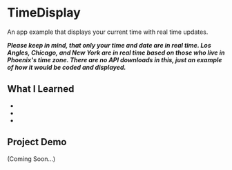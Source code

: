 # TimeDisplay
An app example that displays your current time with real time updates.

***Please keep in mind, that only your time and date are in real time. Los Angles, Chicago, and New York are in real time 
based on those who live in Phoenix's time zone. There are no API downloads in this, just an example of how it would be coded and displayed.***

## What I Learned
*
*
*

## Project Demo
(Coming Soon...)

